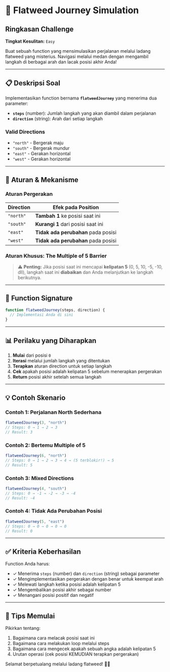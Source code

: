 # 🌾 Flatweed Journey Simulation

## Ringkasan Challenge

**Tingkat Kesulitan:** `Easy`

Buat sebuah function yang mensimulasikan perjalanan melalui ladang flatweed yang misterius. Navigasi melalui medan dengan mengambil langkah di berbagai arah dan lacak posisi akhir Anda!

---

## 📋 Deskripsi Soal

Implementasikan function bernama **`flatweedJourney`** yang menerima dua parameter:

- **`steps`** (number): Jumlah langkah yang akan diambil dalam perjalanan
- **`direction`** (string): Arah dari setiap langkah

### Valid Directions
- `"north"` - Bergerak maju
- `"south"` - Bergerak mundur
- `"east"` - Gerakan horizontal
- `"west"` - Gerakan horizontal

---

## 🎯 Aturan & Mekanisme

### Aturan Pergerakan

| Direction | Efek pada Position |
|-----------|-------------------|
| `"north"` | **Tambah 1** ke posisi saat ini |
| `"south"` | **Kurangi 1** dari posisi saat ini |
| `"east"` | **Tidak ada perubahan** pada posisi |
| `"west"` | **Tidak ada perubahan** pada posisi |

### Aturan Khusus: The Multiple of 5 Barrier

> ⚠️ **Penting:** Jika posisi saat ini mencapai **kelipatan 5** (0, 5, 10, -5, -10, dll), langkah saat ini **diabaikan** dan Anda melanjutkan ke langkah berikutnya.

---

## 🔄 Function Signature

```javascript
function flatweedJourney(steps, direction) {
  // Implementasi Anda di sini
}
```

---

## 📊 Perilaku yang Diharapkan

1. **Mulai** dari posisi `0`
2. **Iterasi** melalui jumlah langkah yang ditentukan
3. **Terapkan** aturan direction untuk setiap langkah
4. **Cek** apakah posisi adalah kelipatan 5 sebelum menerapkan pergerakan
5. **Return** posisi akhir setelah semua langkah

---

## 💡 Contoh Skenario

### Contoh 1: Perjalanan North Sederhana
```javascript
flatweedJourney(3, "north")
// Steps: 0 → 1 → 2 → 3
// Result: 3
```

### Contoh 2: Bertemu Multiple of 5
```javascript
flatweedJourney(6, "north")
// Steps: 0 → 1 → 2 → 3 → 4 → (5 terblokir!) → 5
// Result: 5
```

### Contoh 3: Mixed Directions
```javascript
flatweedJourney(4, "south")
// Steps: 0 → -1 → -2 → -3 → -4
// Result: -4
```

### Contoh 4: Tidak Ada Perubahan Posisi
```javascript
flatweedJourney(5, "east")
// Steps: 0 → 0 → 0 → 0 → 0
// Result: 0
```

---

## ✅ Kriteria Keberhasilan

Function Anda harus:
- ✓ Menerima `steps` (number) dan `direction` (string) sebagai parameter
- ✓ Mengimplementasikan pergerakan dengan benar untuk keempat arah
- ✓ Melewati langkah ketika posisi adalah kelipatan 5
- ✓ Mengembalikan posisi akhir sebagai number
- ✓ Menangani posisi positif dan negatif

---

## 🚀 Tips Memulai

Pikirkan tentang:
1. Bagaimana cara melacak posisi saat ini
2. Bagaimana cara melakukan loop melalui steps
3. Bagaimana cara mengecek apakah sebuah angka adalah kelipatan 5
4. Urutan operasi (cek posisi KEMUDIAN terapkan pergerakan)

Selamat berpetualang melalui ladang flatweed! 🌾✨

